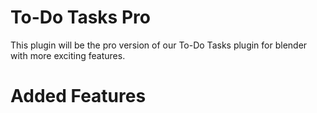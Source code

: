 # To-Do Tasks Pro
This plugin will be the pro version of our To-Do Tasks plugin for blender with more exciting features.

# Added Features
